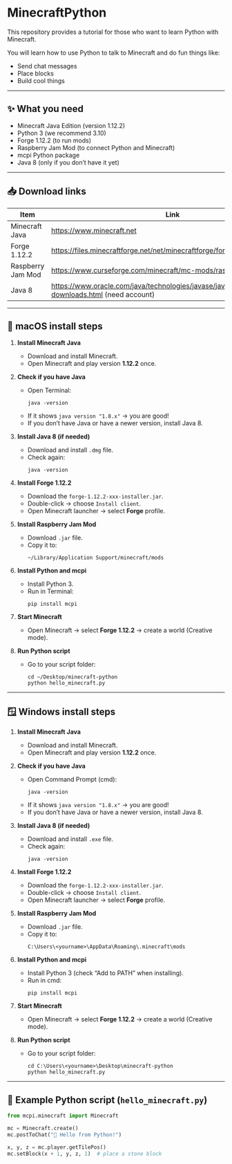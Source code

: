 # MinecraftPython
This repository provides a tutorial for those who want to learn Python with Minecraft.

You will learn how to use Python to talk to Minecraft and do fun things like:
- Send chat messages
- Place blocks
- Build cool things

---

## ✨ What you need

- Minecraft Java Edition (version 1.12.2)
- Python 3 (we recommend 3.10)
- Forge 1.12.2 (to run mods)
- Raspberry Jam Mod (to connect Python and Minecraft)
- mcpi Python package
- Java 8 (only if you don’t have it yet)

---

## 📥 Download links

| Item              | Link                                                                                     |
|-------------------|------------------------------------------------------------------------------------------|
| Minecraft Java    | https://www.minecraft.net                                                                |
| Forge 1.12.2     | https://files.minecraftforge.net/net/minecraftforge/forge/index_1.12.2.html              |
| Raspberry Jam Mod | https://www.curseforge.com/minecraft/mc-mods/raspberry-jam-mod                          |
| Java 8           | https://www.oracle.com/java/technologies/javase/javase8-archive-downloads.html (need account) |

---

## 🍎 macOS install steps

1. **Install Minecraft Java**
   - Download and install Minecraft.
   - Open Minecraft and play version **1.12.2** once.

2. **Check if you have Java**
   - Open Terminal:
     ```
     java -version
     ```
   - If it shows `java version "1.8.x"` → you are good!
   - If you don’t have Java or have a newer version, install Java 8.

3. **Install Java 8 (if needed)**
   - Download and install `.dmg` file.
   - Check again:
     ```
     java -version
     ```

4. **Install Forge 1.12.2**
   - Download the `forge-1.12.2-xxx-installer.jar`.
   - Double-click → choose `Install client`.
   - Open Minecraft launcher → select **Forge** profile.

5. **Install Raspberry Jam Mod**
   - Download `.jar` file.
   - Copy it to:
     ```
     ~/Library/Application Support/minecraft/mods
     ```

6. **Install Python and mcpi**
   - Install Python 3.
   - Run in Terminal:
     ```
     pip install mcpi
     ```

7. **Start Minecraft**
   - Open Minecraft → select **Forge 1.12.2** → create a world (Creative mode).

8. **Run Python script**
   - Go to your script folder:
     ```
     cd ~/Desktop/minecraft-python
     python hello_minecraft.py
     ```

---

## 🪟 Windows install steps

1. **Install Minecraft Java**
   - Download and install Minecraft.
   - Open Minecraft and play version **1.12.2** once.

2. **Check if you have Java**
   - Open Command Prompt (cmd):
     ```
     java -version
     ```
   - If it shows `java version "1.8.x"` → you are good!
   - If you don’t have Java or have a newer version, install Java 8.

3. **Install Java 8 (if needed)**
   - Download and install `.exe` file.
   - Check again:
     ```
     java -version
     ```

4. **Install Forge 1.12.2**
   - Download the `forge-1.12.2-xxx-installer.jar`.
   - Double-click → choose `Install client`.
   - Open Minecraft launcher → select **Forge** profile.

5. **Install Raspberry Jam Mod**
   - Download `.jar` file.
   - Copy it to:
     ```
     C:\Users\<yourname>\AppData\Roaming\.minecraft\mods
     ```

6. **Install Python and mcpi**
   - Install Python 3 (check “Add to PATH” when installing).
   - Run in cmd:
     ```
     pip install mcpi
     ```

7. **Start Minecraft**
   - Open Minecraft → select **Forge 1.12.2** → create a world (Creative mode).

8. **Run Python script**
   - Go to your script folder:
     ```
     cd C:\Users\<yourname>\Desktop\minecraft-python
     python hello_minecraft.py
     ```

---

## 💬 Example Python script (`hello_minecraft.py`)

```python
from mcpi.minecraft import Minecraft

mc = Minecraft.create()
mc.postToChat("👋 Hello from Python!")

x, y, z = mc.player.getTilePos()
mc.setBlock(x + 1, y, z, 1)  # place a stone block
